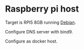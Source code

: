 # Raspberry pi host

Target is RPI5 8GB running [Debian](<https://debian.org/>).

Configure DNS server with bind9.

Configure as docker host.
